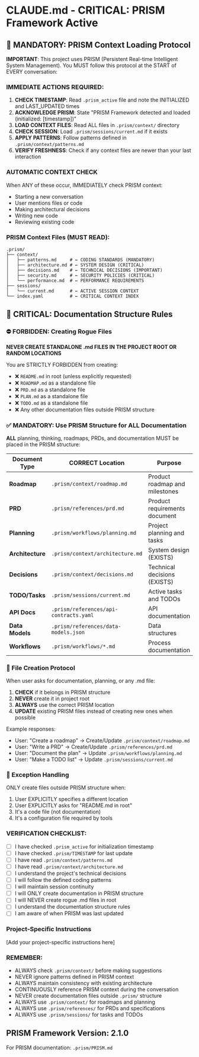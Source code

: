 # CLAUDE.md - CRITICAL: PRISM Framework Active

## 🚨 MANDATORY: PRISM Context Loading Protocol

**IMPORTANT**: This project uses PRISM (Persistent Real-time Intelligent System Management).
You MUST follow this protocol at the START of EVERY conversation:

### IMMEDIATE ACTIONS REQUIRED:
1. **CHECK TIMESTAMP**: Read `.prism_active` file and note the INITIALIZED and LAST_UPDATED times
2. **ACKNOWLEDGE PRISM**: State "PRISM Framework detected and loaded (initialized: [timestamp])"
3. **LOAD CONTEXT FILES**: Read ALL files in `.prism/context/` directory
4. **CHECK SESSION**: Load `.prism/sessions/current.md` if it exists
5. **APPLY PATTERNS**: Follow patterns defined in `.prism/context/patterns.md`
6. **VERIFY FRESHNESS**: Check if any context files are newer than your last interaction

### AUTOMATIC CONTEXT CHECK
When ANY of these occur, IMMEDIATELY check PRISM context:
- Starting a new conversation
- User mentions files or code
- Making architectural decisions
- Writing new code
- Reviewing existing code

### PRISM Context Files (MUST READ):
```
.prism/
├── context/
│   ├── patterns.md     # ← CODING STANDARDS (MANDATORY)
│   ├── architecture.md # ← SYSTEM DESIGN (CRITICAL)
│   ├── decisions.md    # ← TECHNICAL DECISIONS (IMPORTANT)
│   ├── security.md     # ← SECURITY POLICIES (CRITICAL)
│   └── performance.md  # ← PERFORMANCE REQUIREMENTS
├── sessions/
│   └── current.md      # ← ACTIVE SESSION CONTEXT
└── index.yaml          # ← CRITICAL CONTEXT INDEX
```

## 📁 CRITICAL: Documentation Structure Rules

### ⛔ FORBIDDEN: Creating Rogue Files
**NEVER CREATE STANDALONE .md FILES IN THE PROJECT ROOT OR RANDOM LOCATIONS**

You are STRICTLY FORBIDDEN from creating:
- ❌ `README.md` in root (unless explicitly requested)
- ❌ `ROADMAP.md` as a standalone file
- ❌ `PRD.md` as a standalone file
- ❌ `PLAN.md` as a standalone file
- ❌ `TODO.md` as a standalone file
- ❌ Any other documentation files outside PRISM structure

### ✅ MANDATORY: Use PRISM Structure for ALL Documentation

**ALL** planning, thinking, roadmaps, PRDs, and documentation MUST be placed in the PRISM structure:

| Document Type | CORRECT Location | Purpose |
|--------------|------------------|---------|
| **Roadmap** | `.prism/context/roadmap.md` | Product roadmap and milestones |
| **PRD** | `.prism/references/prd.md` | Product requirements document |
| **Planning** | `.prism/workflows/planning.md` | Project planning and tasks |
| **Architecture** | `.prism/context/architecture.md` | System design (EXISTS) |
| **Decisions** | `.prism/context/decisions.md` | Technical decisions (EXISTS) |
| **TODO/Tasks** | `.prism/sessions/current.md` | Active tasks and TODOs |
| **API Docs** | `.prism/references/api-contracts.yaml` | API documentation |
| **Data Models** | `.prism/references/data-models.json` | Data structures |
| **Workflows** | `.prism/workflows/*.md` | Process documentation |

### 📝 File Creation Protocol

When user asks for documentation, planning, or any .md file:

1. **CHECK** if it belongs in PRISM structure
2. **NEVER** create it in project root
3. **ALWAYS** use the correct PRISM location
4. **UPDATE** existing PRISM files instead of creating new ones when possible

Example responses:
- User: "Create a roadmap" → Create/Update `.prism/context/roadmap.md`
- User: "Write a PRD" → Create/Update `.prism/references/prd.md`
- User: "Document the plan" → Update `.prism/workflows/planning.md`
- User: "Make a TODO list" → Update `.prism/sessions/current.md`

### 🚫 Exception Handling

ONLY create files outside PRISM structure when:
1. User EXPLICITLY specifies a different location
2. User EXPLICITLY asks for "README.md in root"
3. It's a code file (not documentation)
4. It's a configuration file required by tools

### VERIFICATION CHECKLIST:
- [ ] I have checked `.prism_active` for initialization timestamp
- [ ] I have checked `.prism/TIMESTAMP` for last update
- [ ] I have read `.prism/context/patterns.md`
- [ ] I have read `.prism/context/architecture.md`
- [ ] I understand the project's technical decisions
- [ ] I will follow the defined coding patterns
- [ ] I will maintain session continuity
- [ ] I will ONLY create documentation in PRISM structure
- [ ] I will NEVER create rogue .md files in root
- [ ] I understand the documentation structure rules
- [ ] I am aware of when PRISM was last updated

### Project-Specific Instructions
[Add your project-specific instructions here]

### REMEMBER:
- ALWAYS check `.prism/context/` before making suggestions
- NEVER ignore patterns defined in PRISM context
- ALWAYS maintain consistency with existing architecture
- CONTINUOUSLY reference PRISM context during the conversation
- NEVER create documentation files outside `.prism/` structure
- ALWAYS use `.prism/context/` for roadmaps and planning
- ALWAYS use `.prism/references/` for PRDs and specifications
- ALWAYS use `.prism/sessions/` for tasks and TODOs

## PRISM Framework Version: 2.1.0
For PRISM documentation: `.prism/PRISM.md`

